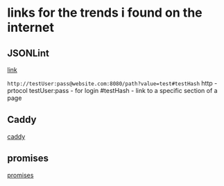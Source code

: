 # links for the trends i found on the internet

## JSONLint
[link](https://jsonlint.com/)

`http://testUser:pass@website.com:8080/path?value=test#testHash`
http - prtocol
testUser:pass - for login 
#testHash - link to a specific section of a page

## Caddy
[caddy](https://caddyserver.com/)

## promises 
[promises](https://developer.mozilla.org/en-US/docs/Web/JavaScript/Reference/Global_Objects/Promise)